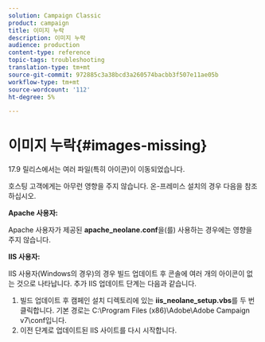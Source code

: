 ```yaml
---
solution: Campaign Classic
product: campaign
title: 이미지 누락
description: 이미지 누락
audience: production
content-type: reference
topic-tags: troubleshooting
translation-type: tm+mt
source-git-commit: 972885c3a38bcd3a260574bacbb3f507e11ae05b
workflow-type: tm+mt
source-wordcount: '112'
ht-degree: 5%

---
```



# 이미지 누락{#images-missing}

17.9 릴리스에서는 여러 파일(특히 아이콘)이 이동되었습니다.

호스팅 고객에게는 아무런 영향을 주지 않습니다. 온-프레미스 설치의 경우 다음을 참조하십시오.

**Apache 사용자:**

Apache 사용자가 제공된 **apache_neolane.conf**&#x200B;을(를) 사용하는 경우에는 영향을 주지 않습니다.

**IIS 사용자:**

IIS 사용자(Windows의 경우)의 경우 빌드 업데이트 후 콘솔에 여러 개의 아이콘이 없는 것으로 나타납니다. 추가 IIS 업데이트 단계는 다음과 같습니다.

1. 빌드 업데이트 후 캠페인 설치 디렉토리에 있는 **iis_neolane_setup.vbs**&#x200B;를 두 번 클릭합니다. 기본 경로는 C:\Program Files (x86)\Adobe\Adobe Campaign v7\conf입니다.
1. 이전 단계로 업데이트된 IIS 사이트를 다시 시작합니다.

